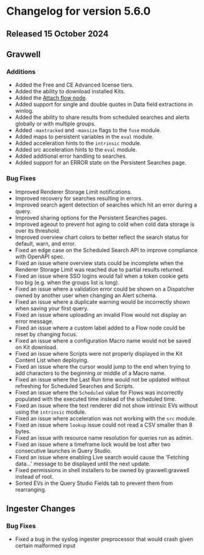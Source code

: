 # Changelog for version 5.6.0

## Released 15 October 2024

## Gravwell

### Additions

* Added the Free and CE Advanced license tiers.
* Added the ability to download installed Kits.
* Added the [Attach flow node](/flows/nodes/attach).
* Added support for single and double quotes in Data field extractions in winlog.
* Added the ability to share results from scheduled searches and alerts globally or with multiple groups.
* Added `-maxtracked` and `-maxsize` flags to the `fuse` module. 
* Added maps to persistent variables in the `eval` module.
* Added acceleration hints to the `intrinsic` module.
* Added src acceleration hints to the `eval` module.
* Added additional error handling to searches.
* Added support for an ERROR state on the Persistent Searches page.

### Bug Fixes
 
* Improved Renderer Storage Limit notifications.
* Improved recovery for searches resulting in errors. 
* Improved search agent detection of searches which hit an error during a query.
* Improved sharing options for the Persistent Searches pages.
* Improved ageout to prevent hot aging to cold when cold data storage is over its threshold.
* Improved overview chart colors to better reflect the search status for default, warn, and error.
* Fixed an edge case on the Scheduled Search API to improve compliance with OpenAPI spec.
* Fixed an issue where overview stats could be incomplete when the Renderer Storage Limit was reached due to partial results returned.
* Fixed an issue where SSO logins would fail when a token cookie gets too big (e.g. when the groups list is long).
* Fixed an issue where a validation error could be shown on a Dispatcher owned by another user when changing an Alert schema.
* Fixed an issue where a duplicate warning would be incorrectly shown when saving your first query.
* Fixed an issue where uploading an invalid Flow would not display an error message.
* Fixed an issue where a custom label added to a Flow node could be reset by changing focus.
* Fixed an issue where a configuration Macro name would not be saved on Kit download.
* Fixed an issue where Scripts were not properly displayed in the Kit Content List when deploying.
* Fixed an issue where the cursor would jump to the end when trying to add characters to the beginning or middle of a Macro name.
* Fixed an issue where the Last Run time would not be updated without refreshing for Scheduled Searches and Scripts.
* Fixed an issue where the `Scheduled` value for Flows was incorrectly populated with the executed time instead of the scheduled time.
* Fixed an issue where the text renderer did not show intrinsic EVs without using the `intrinsic` module.
* Fixed an issue where acceleration was not working with the `src` module.
* Fixed an issue where `lookup` issue could not read a CSV smaller than 8 bytes.
* Fixed an issue with resource name resolution for queries run as admin.
* Fixed an issue where a timeframe lock would be lost after two consecutive launches in Query Studio.
* Fixed an issue where enabling Live search would cause the 'Fetching data...' message to be displayed until the next update.
* Fixed permissions in shell installers to be owned by gravwell:gravwell instead of root.
* Sorted EVs in the Query Studio Fields tab to prevent them from rearranging.

## Ingester Changes

### Bug Fixes

* Fixed a bug in the syslog ingester preprocessor that would crash given certain malformed input